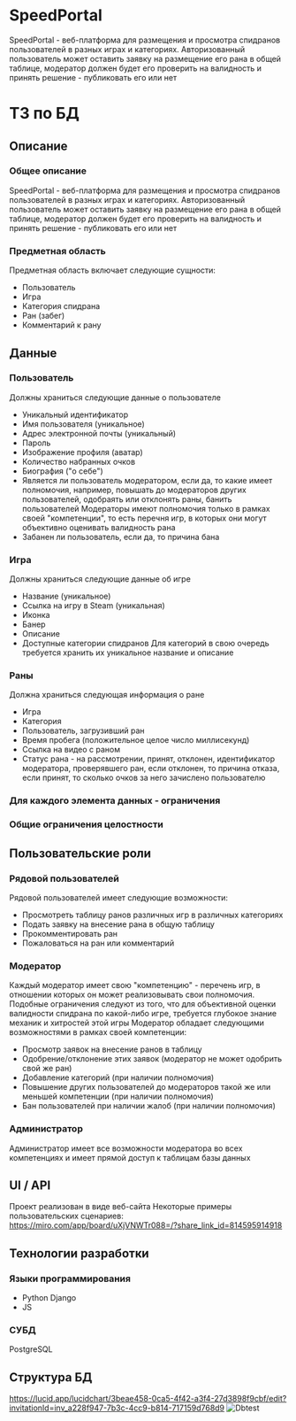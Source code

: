 # SpeedPortal
SpeedPortal - веб-платформа для размещения и просмотра спидранов пользователей в разных играх и категориях. Авторизованный пользователь может оставить заявку на размещение его рана в общей таблице, модератор должен будет его проверить на валидность и принять решение - публиковать его или нет
# ТЗ по БД
## Описание
### Общее описание
SpeedPortal - веб-платформа для размещения и просмотра спидранов пользователей в разных играх и категориях. Авторизованный пользователь может оставить заявку на размещение его рана в общей таблице, модератор должен будет его проверить на валидность и принять решение - публиковать его или нет
### Предметная область
Предметная область включает следующие сущности:
* Пользователь
* Игра
* Категория спидрана
* Ран (забег)
* Комментарий к рану
## Данные
### Пользователь
Должны храниться следующие данные о пользователе
* Уникальный идентификатор
* Имя пользователя (уникальное)
* Адрес электронной почты (уникальный)
* Пароль
* Изображение профиля (аватар)
* Количество набранных очков
* Биография ("о себе")
* Является ли пользователь модератором, если да, то какие имеет полномочия, например, повышать до модераторов других пользователей, одобраять или отклонять раны, банить пользователей
Модераторы имеют полномочия только в рамках своей "компетенции", то есть перечня игр, в которых они могут объективно оценивать валидность рана
* Забанен ли пользователь, если да, то причина бана
### Игра
Должны храниться следующие данные об игре
* Название (уникальное)
* Ссылка на игру в Steam (уникальная)
* Иконка
* Банер
* Описание
* Доступные категории спидранов
Для категорий в свою очередь требуется хранить их уникальное название и описание
### Раны
Должна храниться следующая информация о ране
* Игра
* Категория
* Пользователь, загрузивший ран
* Время пробега (положительное целое число миллисекунд)
* Ссылка на видео с раном
* Статус рана - на рассмотрении, принят, отклонен, идентификатор модератора, проверявшего ран, если отклонен, то причина отказа, если принят, то сколько очков за него зачислено пользователю
### Для каждого элемента данных - ограничения
### Общие ограничения целостности
## Пользовательские роли
### Рядовой пользователей
Рядовой пользователей имеет следующие возможности:
* Просмотреть таблицу ранов различных игр в различных категориях
* Подать заявку на внесение рана в общую таблицу
* Прокомментировать ран
* Пожаловаться на ран или комментарий
### Модератор
Каждый модератор имеет свою "компетенцию" - перечень игр, в отношении которых он может реализовывать свои полномочия. Подобные ограничения следуют из того, что для объективной оценки валидности спидрана по какой-либо игре, требуется глубокое знание механик и хитростей этой игры
Модератор обладает следующими возможностями в рамках своей компетенции:
* Просмотр заявок на внесение ранов в таблицу
* Одобрение/отклонение этих заявок (модератор не может одобрить свой же ран)
* Добавление категорий (при наличии полномочия)
* Повышение других пользователей до модераторов такой же или меньшей компетенции (при наличии полномочия)
* Бан пользователей при наличии жалоб (при наличии полномочия)
### Администратор
Администратор имеет все возможности модератора во всех компетенциях и имеет прямой доступ к таблицам базы данных
## UI / API
Проект реализован в виде веб-сайта
Некоторые примеры пользовательских сценариев: https://miro.com/app/board/uXjVNWTr088=/?share_link_id=814595914918
## Технологии разработки
### Языки программирования
* Python Django
* JS
### СУБД
PostgreSQL
## Структура БД
https://lucid.app/lucidchart/3beae458-0ca5-4f42-a3f4-27d3898f9cbf/edit?invitationId=inv_a228f947-7b3c-4cc9-b814-717159d768d9
![Dbtest](https://github.com/Karkusha23/Web_SpeedPortal/assets/16138259/390d72c1-ebc9-425f-a363-05ac96cd0a8d)

